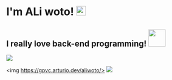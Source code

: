 
<h1> I'm ALi woto!
  <img src="https://raw.githubusercontent.com/MartinHeinz/MartinHeinz/master/wave.gif" width="25px">
</h1>


</hr>
<h2>
  I really love back-end programming!
  <img src="https://raw.githubusercontent.com/innng/innng/master/assets/kyubey.gif" width="45px">
</h2>


<img align="middle" src="https://github-readme-stats.vercel.app/api?username=aliwoto&show_icons=true&&theme=tokyonight" />

<!-- kyubey: https://raw.githubusercontent.com/innng/innng/master/assets/kyubey.gif -->


<img https://gpvc.arturio.dev/aliwoto/>
<img align="bottom" src="https://raw.githubusercontent.com/ALiwoto/ALiwoto/main/fsn146.JPG"/>
